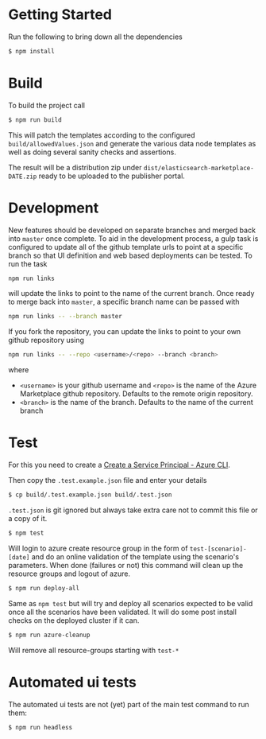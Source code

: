# Getting Started

Run the following to bring down all the dependencies

```bash
$ npm install
```

# Build

To build the project call

```bash
$ npm run build
```

This will patch the templates according to the configured `build/allowedValues.json` and generate the various data node templates as well as doing several sanity checks and assertions.

The result will be a distribution zip under `dist/elasticsearch-marketplace-DATE.zip` ready to be uploaded to the publisher portal.


# Development

New features should be developed on separate branches and merged back into `master` once complete. To aid in the development process, a gulp task is configured to update all of the github template urls to point at a specific branch so that UI definition and web based deployments can be tested. To run the task

```sh
npm run links
```

will update the links to point to the name of the current branch. Once ready to merge back into `master`, a specific branch name can be passed with

```sh
npm run links -- --branch master
```

If you fork the repository, you can update the links to point to your own github repository using

```sh
npm run links -- --repo <username>/<repo> --branch <branch>
```

where

- `<username>` is your github username and `<repo>` is the name of the Azure Marketplace github repository. Defaults to the remote origin repository.
- `<branch>` is the name of the branch. Defaults to the name of the current branch 

# Test

For this you need to create a [Create a Service Principal - Azure CLI](https://github.com/cloudfoundry-incubator/bosh-azure-cpi-release/blob/master/docs/get-started/create-service-principal.md).

Then copy the `.test.example.json` file and enter your details

```bash
$ cp build/.test.example.json build/.test.json
```

`.test.json` is git ignored but always take extra care not to commit this file or a copy of it.


```bash
$ npm test
```

Will login to azure create resource group in the form of `test-[scenario]-[date]` and do an online validation of the template using the scenario's parameters.
When done (failures or not) this command will clean up the resource groups and logout of azure.

```bash
$ npm run deploy-all
```

Same as `npm test` but will try and deploy all scenarios expected to be valid once all the scenarios have been validated.
It will do some post install checks on the deployed cluster if it can.

```bash
$ npm run azure-cleanup
```
Will remove all resource-groups starting with `test-*`

# Automated ui tests

The automated ui tests are not (yet) part of the main test command to run them:

```bash
$ npm run headless
```
